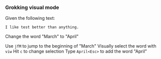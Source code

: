 ### Grokking visual mode

Given the following text:

```texkt
I like test better than anything.
```

Change the word "March" to "April"

Use `jfM` to jump to the beginning of "March"
Visually select the word with `viw`
Hit `c` to change selection
Type `April<Esc>` to add the word "April"
